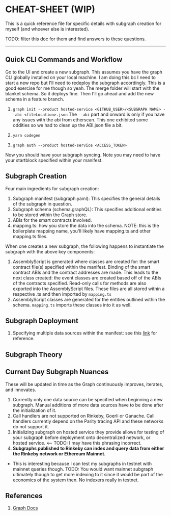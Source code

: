 # CHEAT-SHEET (WIP)

This is a quick reference file for specific details with subgraph creation for myself (and whoever else is interested).

TODO: filter this doc for them and find answers to these questions.

---

## Quick CLI Commands and Workflow

Go to the UI and create a new subgraph. This assumes you have the graph CLI globally installed on your local machine. I am doing this bc I need to start a new repo but I'll need to redeploy the subgraph accordingly. This is a good exercise for me though so yeah. The merge folder will start with the blanket schema. So it deploys fine. Then I'll go ahead and add the new schema in a feature branch.

1. `graph init --product hosted-service <GITHUB_USER>/<SUBGRAPH NAME> --abi <fileLocation>.json` The `--abi` part and onward is only if you have any issues with the abi from etherscan. This one exhibited some oddities so we had to clean up the ABI.json file a bit.

2. `yarn codegen`

3. `graph auth --product hosted-service <ACCESS_TOKEN>`

Now you should have your subgraph syncing. Note you may need to have your startblock specified within your manifest.

## Subgraph Creation

Four main ingredients for subgraph creation:

1. Subgraph manifest (subgraph.yaml): This specifies the general details of the subgraph in question.
2. Subgraph schema (schema.graphQL): This specifies additional entities to be stored within the Graph store.
3. ABIs for the smart contracts involved.
4. mapping.ts: how you store the data into the schema. NOTE: this is the boilerplate mapping name, you'll likely have mapping<contractName>.ts and other mapping.ts files.

When one creates a new subgraph, the following happens to instantiate the subgraph with the above key components:

1. AssemblyScript is generated where classes are created for: the smart contract file(s) specified within the manifest. Binding of the smart contract ABIs and the contract addresses are made. This leads to the next class created: the event classes are created based off of the ABIs of the contracts specified. Read-only calls for methods are also exported into the AssemblyScript files. These files are all stored within a respective <contractFileName>.ts and then imported by `mapping.ts`
2. AssemblyScript classes are generated for the entities outlined within the schema. `mapping.ts` imports these classes into it as well.

## Subgraph Deployment

1. Specifying multiple data sources within the manifest: see this [link](https://github.com/ensdomains/ens-subgraph/blob/master/subgraph.yam) for reference.

## Subgraph Theory

## Current Day Subgraph Nuances

These will be updated in time as the Graph continuously improves, iterates, and innovates.

1. Currently only one data source can be specified when beginning a new subgraph. Manual additions of more data sources have to be done after the initialization of it.
2. Call handlers are not supported on Rinkeby, Goerli or Ganache. Call handlers currently depend on the Parity tracing API and these networks do not support it.
3. Initializing subgraph on hosted service they provide allows for testing of your subgraph before deployment onto decentralized network, or hosted service. <-- TODO: I may have this phrasing incorrect.
4. **Subgraphs published to Rinkeby can index and query data from either the Rinkeby network or Ethereum Mainnet.**

- This is interesting because I can test my subgraphs in testnet with mainnet queries though. TODO: You would want mainnet subgraph ultimately though to get more indexing to it since it would be part of the economics of the system then. No indexers really in testnet.

## References

1. [Graph Docs](https://thegraph.com/docs/en/developer/create-subgraph-hosted/)
